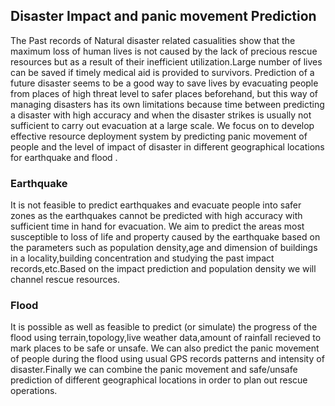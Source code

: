 ## Disaster Impact and panic movement Prediction
The Past records of Natural disaster related casualities show that the maximum loss of human lives is not caused by the lack of precious rescue resources but as a result of their inefficient utilization.Large number of lives can be saved if timely medical aid is provided to survivors.
Prediction of a future disaster seems to be a good way to save lives by evacuating people from places of high threat level to safer places beforehand, but this way of managing disasters has its own limitations because time between predicting a disaster with high accuracy and when the disaster strikes is usually not sufficient to carry out evacuation at a large scale.
We focus on to develop effective resource deployment system by predicting panic movement of people and the level of impact of disaster in different geographical locations for earthquake and flood .

### Earthquake
It is not feasible to predict earthquakes and evacuate people into safer zones as the earthquakes cannot be predicted with high accuracy with sufficient time in hand for evacuation. We aim to predict the areas most susceptible to loss of life and property caused by the earthquake based on the parameters such as population density,age and dimension of buildings in a locality,building concentration and studying the past impact records,etc.Based on the impact prediction and population density we will channel rescue resources. 

### Flood
It is possible as well as feasible to predict (or simulate) the progress of the flood using terrain,topology,live weather data,amount of rainfall recieved to mark places to be safe or unsafe. We can also predict the panic movement of people during the flood using usual GPS records patterns and intensity of disaster.Finally we can combine the panic movement and safe/unsafe prediction of different geographical locations in order to plan out rescue operations.








